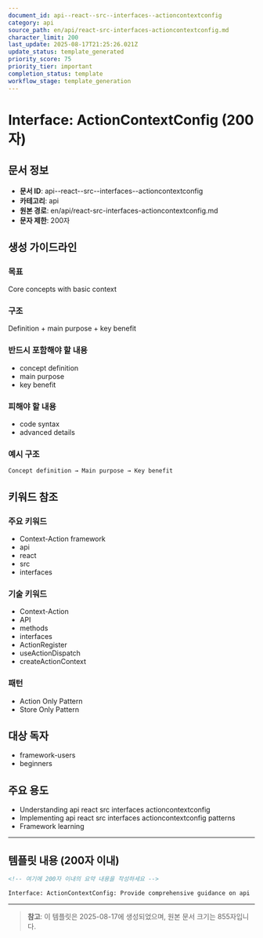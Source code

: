 ```yaml
---
document_id: api--react--src--interfaces--actioncontextconfig
category: api
source_path: en/api/react-src-interfaces-actioncontextconfig.md
character_limit: 200
last_update: 2025-08-17T21:25:26.021Z
update_status: template_generated
priority_score: 75
priority_tier: important
completion_status: template
workflow_stage: template_generation
---
```


# Interface: ActionContextConfig (200자)

## 문서 정보
- **문서 ID**: api--react--src--interfaces--actioncontextconfig
- **카테고리**: api
- **원본 경로**: en/api/react-src-interfaces-actioncontextconfig.md
- **문자 제한**: 200자

## 생성 가이드라인

### 목표
Core concepts with basic context

### 구조
Definition + main purpose + key benefit

### 반드시 포함해야 할 내용
- concept definition
- main purpose
- key benefit

### 피해야 할 내용  
- code syntax
- advanced details

### 예시 구조
```
Concept definition → Main purpose → Key benefit
```

## 키워드 참조

### 주요 키워드
- Context-Action framework
- api
- react
- src
- interfaces

### 기술 키워드
- Context-Action
- API
- methods
- interfaces
- ActionRegister
- useActionDispatch
- createActionContext

### 패턴
- Action Only Pattern
- Store Only Pattern

## 대상 독자
- framework-users
- beginners

## 주요 용도
- Understanding api  react  src  interfaces  actioncontextconfig
- Implementing api  react  src  interfaces  actioncontextconfig patterns
- Framework learning

---

## 템플릿 내용 (200자 이내)

```markdown
<!-- 여기에 200자 이내의 요약 내용을 작성하세요 -->

Interface: ActionContextConfig: Provide comprehensive guidance on api  react  src  interfaces  actioncontextconfig의 핵심 개념과 Context-Action 프레임워크에서의 역할을 간단히 설명.
```

---

> **참고**: 이 템플릿은 2025-08-17에 생성되었으며, 
> 원본 문서 크기는 855자입니다.
